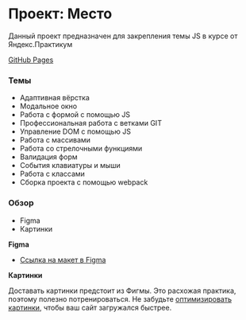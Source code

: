 # Проект: Место
Данный проект предназначен для закрепления темы JS в курсе от Яндекс.Практикум

[GitHub Pages](https://tsharon-byte.github.io/mesto/)

### Темы

* Адаптивная вёрстка
* Модальное окно
* Работа с формой с помощью JS
* Профессиональная работа с ветками GIT
* Управление DOM с помощью JS
* Работа с массивами
* Работа со стрелочными функциями
* Валидация форм
* События клавиатуры и мыши
* Работа с классами
* Сборка проекта с помощью webpack

### Обзор

* Figma
* Картинки

**Figma**

* [Ссылка на макет в Figma](https://www.figma.com/file/2cn9N9jSkmxD84oJik7xL7/JavaScript.-Sprint-4?node-id=0%3A1)

**Картинки**

Доставать картинки предстоит из Фигмы. Это расхожая практика, поэтому полезно потренироваться.
Не забудьте [оптимизировать картинки](https://tinypng.com/), чтобы ваш сайт загружался быстрее.

